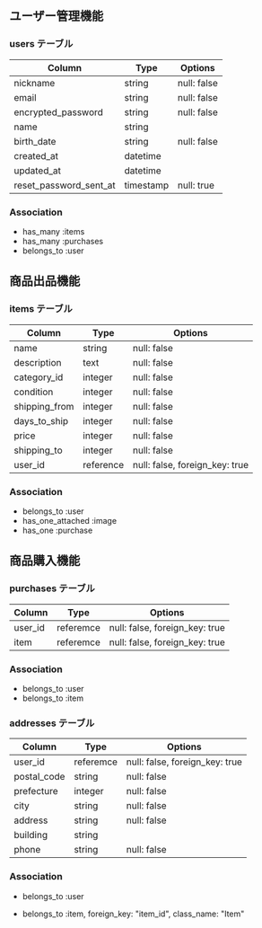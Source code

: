## ユーザー管理機能

### users テーブル

| Column          | Type    | Options     |
| --------------- | ------- | ----------- |
| nickname        | string  | null: false |
| email           | string  | null: false |
| encrypted_password | string  | null: false |
| name            | string  |             |
| birth_date      | string  | null: false |
| created_at      | datetime|             |
| updated_at      | datetime|             |
| reset_password_sent_at| timestamp  | null: true |

### Association

- has_many :items
- has_many :purchases
- belongs_to :user

## 商品出品機能

### items テーブル

| Column        | Type    | Options                        |
| ------------ | ------- | ------------------------------ |
| name         | string  | null: false                    |
| description  | text    | null: false                    |
| category_id  | integer | null: false                    |
| condition    | integer | null: false                    |
| shipping_from| integer | null: false                    |
| days_to_ship | integer | null: false                    |
| price        | integer | null: false                    |
| shipping_to  | integer | null: false                    |
| user_id      | reference| null: false, foreign_key: true|

### Association

- belongs_to :user
- has_one_attached :image
- has_one :purchase

## 商品購入機能

### purchases テーブル

| Column      | Type     | Options                        |
| ------------| -------- | ------------------------------ |
| user_id     | referemce | null: false, foreign_key: true |
| item        | referemce | null: false, foreign_key: true |

### Association

- belongs_to :user
- belongs_to :item


### addresses テーブル

| Column      | Type     | Options                        |
| ------------| -------- | ------------------------------ |
| user_id     | referemce| null: false, foreign_key: true |
| postal_code | string   | null: false                    |
| prefecture  | integer  | null: false                    |
| city        | string   | null: false                    |
| address     | string   | null: false                    |
| building    | string   |                                |
| phone       | string   | null: false                    |

### Association

- belongs_to :user

- belongs_to :item, foreign_key: "item_id", class_name: "Item"


